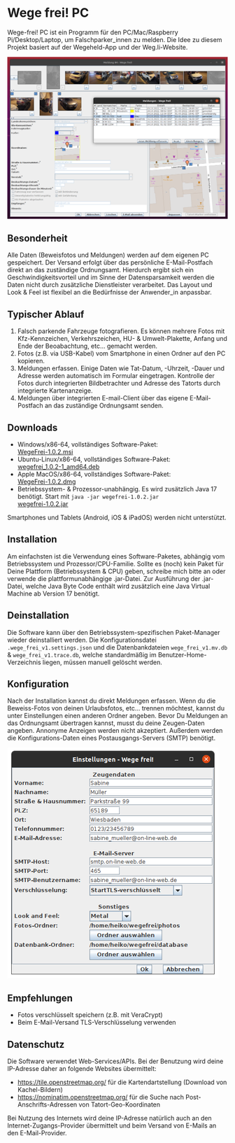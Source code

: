 # Wege frei! PC

Wege-frei! PC ist ein Programm für den PC/Mac/Raspberry Pi/Desktop/Laptop, um Falschparker_innen zu melden. Die Idee zu diesem Projekt basiert auf der Wegeheld-App und der Weg.li-Website.

![Screenshot](doc/screenshot1.png)

## Besonderheit

Alle Daten (Beweisfotos und Meldungen) werden auf dem eigenen PC gespeichert. Der Versand erfolgt über das persönliche E-Mail-Postfach direkt an das zuständige Ordnungsamt. Hierdurch ergibt sich ein Geschwindigkeitsvorteil und im Sinne der Datensparsamkeit werden die Daten nicht durch zusätzliche Dienstleister verarbeitet. Das Layout und Look & Feel ist flexibel an die Bedürfnisse der Anwender_in anpassbar.

## Typischer Ablauf

 1. Falsch parkende Fahrzeuge fotografieren. Es können mehrere Fotos mit Kfz-Kennzeichen, Verkehrszeichen, HU- & Umwelt-Plakette, Anfang und Ende der Beoabachtung, etc... gemacht werden.
 1. Fotos (z.B. via USB-Kabel) vom Smartphone in einen Ordner auf den PC kopieren.
 1. Meldungen erfassen. Einige Daten wie Tat-Datum, -Uhrzeit, -Dauer und Adresse werden automatisch im Formular eingetragen. Kontrolle der Fotos durch integrierten Bildbetrachter und Adresse des Tatorts durch integrierte Kartenanzeige.
 1. Meldungen über integrierten E-mail-Client über das eigene E-Mail-Postfach an das zuständige Ordnungsamt senden.
 
## Downloads

 * Windows/x86-64, vollständiges Software-Paket:<br />
   [WegeFrei-1.0.2.msi](https://www.heikozelt.de/wegefrei/download/WegeFrei-1.0.2.msi)
 * Ubuntu-Linux/x86-64, vollständiges Software-Paket:<br />
   [wegefrei_1.0.2-1_amd64.deb](https://www.heikozelt.de/wegefrei/download/wegefrei_1.0.2-1_amd64.deb)
 * Apple MacOS/x86-64, vollständiges Software-Paket:<br />
   [WegeFrei-1.0.2.dmg](https://www.heikozelt.de/wegefrei/download/WegeFrei-1.0.2.dmg)
 * Betriebssystem- & Prozessor-unabhängig. Es wird zusätzlich Java 17 benötigt. Start mit `java -jar wegefrei-1.0.2.jar`<br />
   [wegefrei-1.0.2.jar](https://www.heikozelt.de/wegefrei/download/wegefrei-1.0.2.jar)
   
Smartphones und Tablets (Android, iOS & iPadOS) werden nicht unterstützt.
 
## Installation

Am einfachsten ist die Verwendung eines Software-Paketes, abhängig vom Betriebssystem und Prozessor/CPU-Familie.
Sollte es (noch) kein Paket für Deine Plattform (Betriebssystem & CPU) geben, schreibe mich bitte an oder verwende die plattformunabhängige .jar-Datei.
Zur Ausführung der .jar-Datei, welche Java Byte Code enthält wird zusätzlich eine Java Virtual Machine ab Version 17 benötigt.

## Deinstallation

Die Software kann über den Betriebssystem-spezifischen Paket-Manager wieder deinstalliert werden.
Die Konfigurationsdatei `.wege_frei_v1.settings.json` und die Datenbankdateien `wege_frei_v1.mv.db` & `wege_frei_v1.trace.db`,
welche standardmäßig im Benutzer-Home-Verzeichnis liegen, müssen manuell gelöscht werden.

## Konfiguration

Nach der Installation kannst du direkt Meldungen erfassen. Wenn du die Beweiss-Fotos von deinen Urlaubsfotos, etc... trennen möchtest, kannst du unter Einstellungen einen anderen Ordner angeben. Bevor Du Meldungen an das Ordnungsamt übertragen kannst, musst du deine Zeugen-Daten angeben. Annonyme Anzeigen werden nicht akzeptiert. Außerdem werden die Konfigurations-Daten eines Postausgangs-Servers (SMTP) benötigt.

![Screenshot Einstellungen](doc/screenshot_settings.png)


## Empfehlungen

 * Fotos verschlüsselt speichern (z.B. mit VeraCrypt)
 * Beim E-Mail-Versand TLS-Verschlüsselung verwenden
 
## Datenschutz

Die Software verwendet Web-Services/APIs. Bei der Benutzung wird deine IP-Adresse daher an folgende Websites übermittelt:
 * https://tile.openstreetmap.org/ für die Kartendartstellung (Download von Kachel-Bildern)
 * https://nominatim.openstreetmap.org/ für die Suche nach Post-Anschrifts-Adressen von Tatort-Geo-Koordinaten

Bei Nutzung des Internets wird deine IP-Adresse natürlich auch an den Internet-Zugangs-Provider übermittelt und beim Versand von E-Mails an den E-Mail-Provider.
